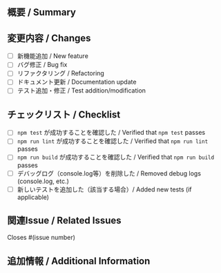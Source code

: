 ## 概要 / Summary

<!-- プルリクエストの概要を記述してください -->
<!-- Please describe the summary of this pull request -->

## 変更内容 / Changes

<!-- 主な変更点を箇条書きで記述してください -->
<!-- Please list the main changes -->

- [ ] 新機能追加 / New feature
- [ ] バグ修正 / Bug fix
- [ ] リファクタリング / Refactoring
- [ ] ドキュメント更新 / Documentation update
- [ ] テスト追加・修正 / Test addition/modification

## チェックリスト / Checklist

- [ ] `npm test` が成功することを確認した / Verified that `npm test` passes
- [ ] `npm run lint` が成功することを確認した / Verified that `npm run lint` passes
- [ ] `npm run build` が成功することを確認した / Verified that `npm run build` passes
- [ ] デバッグログ（console.log等）を削除した / Removed debug logs (console.log, etc.)
- [ ] 新しいテストを追加した（該当する場合）/ Added new tests (if applicable)

## 関連Issue / Related Issues

<!-- 関連するIssueがあれば記述してください -->
<!-- Please describe related issues if any -->

Closes #(issue number)

## 追加情報 / Additional Information

<!-- その他の情報があれば記述してください -->
<!-- Please add any other information if needed -->